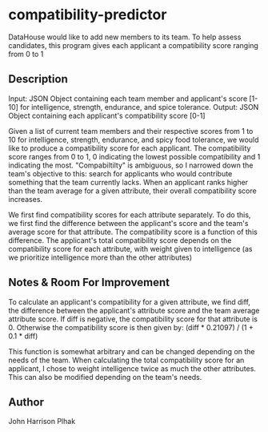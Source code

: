 # compatibility-predictor

DataHouse would like to add new members to its team. To help assess candidates, this program gives each applicant a compatibility score ranging from 0 to 1

## Description

Input: JSON Object containing each team member and applicant's score [1-10] for intelligence, strength, endurance, and spice tolerance.
Output: JSON Object containing each applicant's compatibility score [0-1] 

Given a list of current team members and their respective scores from 1 to 10 for intelligence, strength, endurance, and spicy food tolerance, we would like to produce a compatibility score for each applicant. The compatibility score ranges from 0 to 1, 0 indicating the lowest possible compatibility and 1 indicating the most. "Compabiltilty" is ambiguous, so I narrowed down the team's objective to this: search for applicants who would contribute something that the team currently lacks. When an applicant ranks higher than the team average for a given attribute, their overall compatibility score increases.

We first find compatibility scores for each attribute separately. To do this, we first find the difference between the applicant's score and the team's average score for that attribute. The compatibility score is a function of this difference. The applicant's total compatibility score depends on the compatibility score for each attribute, with weight given to intelligence (as we prioritize intelligence more than the other attributes)

## Notes & Room For Improvement

To calculate an applicant's compatibility for a given attribute, we find diff, the difference between the applicant's attribute score and the team average attribute score. If diff is negative, the compatibility score for that attribute is 0. Otherwise the compatibility score is then given by: (diff * 0.21097) / (1 + 0.1 * diff)

This function is somewhat arbitrary and can be changed depending on the needs of the team. When calculating the total compatibility score for an applicant, I chose to weight intelligence twice as much the other attributes. This can also be modified depending on the team's needs.



## Author

John Harrison Plhak

